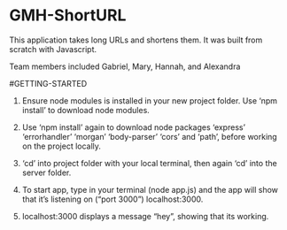 # GMH-ShortURL 

This application takes long URLs and shortens them. It was built from scratch with Javascript.

Team members included Gabriel, Mary, Hannah, and Alexandra



#GETTING-STARTED

1) Ensure node modules is installed in your new project folder. Use ‘npm install’ to download node modules.

2) Use ‘npm install’ again to download node packages ‘express’ ‘errorhandler’ ‘morgan’ ‘body-parser’ ‘cors’ and ‘path’,  before working on the project locally.

3) ‘cd’ into project folder with your local terminal, then again ‘cd’ into the server folder. 

4) To start app, type in your terminal (node app.js) and the app will show that it’s listening on (“port 3000”) localhost:3000. 

5) localhost:3000 displays a message “hey”, showing that its working.


